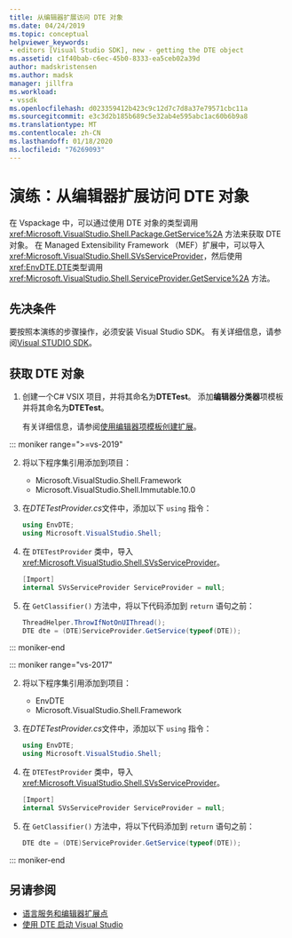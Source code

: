 ```yaml
---
title: 从编辑器扩展访问 DTE 对象
ms.date: 04/24/2019
ms.topic: conceptual
helpviewer_keywords:
- editors [Visual Studio SDK], new - getting the DTE object
ms.assetid: c1f40bab-c6ec-45b0-8333-ea5ceb02a39d
author: madskristensen
ms.author: madsk
manager: jillfra
ms.workload:
- vssdk
ms.openlocfilehash: d023359412b423c9c12d7c7d8a37e79571cbc11a
ms.sourcegitcommit: e3c3d2b185b689c5e32ab4e595abc1ac60b6b9a8
ms.translationtype: MT
ms.contentlocale: zh-CN
ms.lasthandoff: 01/18/2020
ms.locfileid: "76269093"
---
```

# <a name="walkthrough-access-the-dte-object-from-an-editor-extension"></a>演练：从编辑器扩展访问 DTE 对象

在 Vspackage 中，可以通过使用 DTE 对象的类型调用 <xref:Microsoft.VisualStudio.Shell.Package.GetService%2A> 方法来获取 DTE 对象。 在 Managed Extensibility Framework （MEF）扩展中，可以导入 <xref:Microsoft.VisualStudio.Shell.SVsServiceProvider>，然后使用 <xref:EnvDTE.DTE>类型调用 <xref:Microsoft.VisualStudio.Shell.ServiceProvider.GetService%2A> 方法。

## <a name="prerequisites"></a>先决条件

要按照本演练的步骤操作，必须安装 Visual Studio SDK。 有关详细信息，请参阅[Visual STUDIO SDK](../extensibility/visual-studio-sdk.md)。

## <a name="get-the-dte-object"></a>获取 DTE 对象

1. 创建一个C# VSIX 项目，并将其命名为**DTETest**。 添加**编辑器分类器**项模板并将其命名为**DTETest**。

   有关详细信息，请参阅[使用编辑器项模板创建扩展](../extensibility/creating-an-extension-with-an-editor-item-template.md)。

::: moniker range=">=vs-2019"

2. 将以下程序集引用添加到项目：

    - Microsoft.VisualStudio.Shell.Framework
    - Microsoft.VisualStudio.Shell.Immutable.10.0

3. 在*DTETestProvider.cs*文件中，添加以下 `using` 指令：

    ```csharp
    using EnvDTE;
    using Microsoft.VisualStudio.Shell;
    ```

4. 在 `DTETestProvider` 类中，导入 <xref:Microsoft.VisualStudio.Shell.SVsServiceProvider>。

    ```csharp
    [Import]
    internal SVsServiceProvider ServiceProvider = null;
    ```

5. 在 `GetClassifier()` 方法中，将以下代码添加到 `return` 语句之前：

    ```csharp
   ThreadHelper.ThrowIfNotOnUIThread();
   DTE dte = (DTE)ServiceProvider.GetService(typeof(DTE));
   ```

::: moniker-end

::: moniker range="vs-2017"

2. 将以下程序集引用添加到项目：

   - EnvDTE
   - Microsoft.VisualStudio.Shell.Framework

3. 在*DTETestProvider.cs*文件中，添加以下 `using` 指令：

    ```csharp
    using EnvDTE;
    using Microsoft.VisualStudio.Shell;
    ```

4. 在 `DTETestProvider` 类中，导入 <xref:Microsoft.VisualStudio.Shell.SVsServiceProvider>。

    ```csharp
    [Import]
    internal SVsServiceProvider ServiceProvider = null;
    ```

5. 在 `GetClassifier()` 方法中，将以下代码添加到 `return` 语句之前：

    ```csharp
   DTE dte = (DTE)ServiceProvider.GetService(typeof(DTE));
   ```

::: moniker-end

## <a name="see-also"></a>另请参阅

- [语言服务和编辑器扩展点](../extensibility/language-service-and-editor-extension-points.md)
- [使用 DTE 启动 Visual Studio](launch-visual-studio-dte.md)
